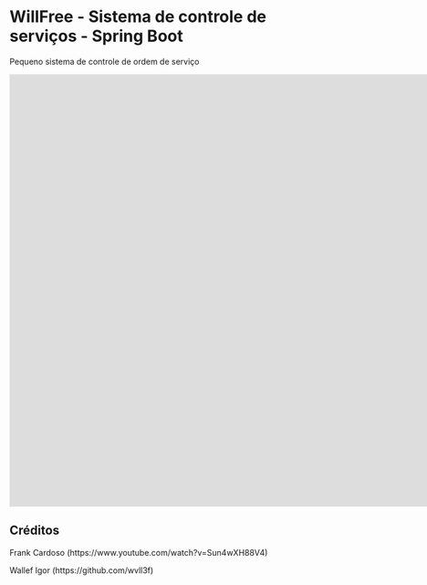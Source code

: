 <h1>WillFree - Sistema de controle de serviços - Spring Boot</h1>
<p>Pequeno sistema de controle de ordem de serviço</p>

<iframe width="1905" height="758" src="https://www.youtube.com/embed/eVTXPUF4Oz4" title="In The End [Official HD Music Video] - Linkin Park" frameborder="0" allow="accelerometer; autoplay; clipboard-write; encrypted-media; gyroscope; picture-in-picture; web-share" referrerpolicy="strict-origin-when-cross-origin" allowfullscreen></iframe>

<h2>Créditos</h2>
<p>Frank Cardoso (https://www.youtube.com/watch?v=Sun4wXH88V4)</p>
<p>Wallef Igor (https://github.com/wvll3f)</p>
